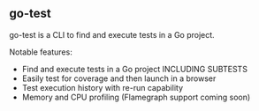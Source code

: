 ## go-test

go-test is a CLI to find and execute tests in a Go project.

Notable features:
- Find and execute tests in a Go project INCLUDING SUBTESTS
- Easily test for coverage and then launch in a browser
- Test execution history with re-run capability
- Memory and CPU profiling (Flamegraph support coming soon)
